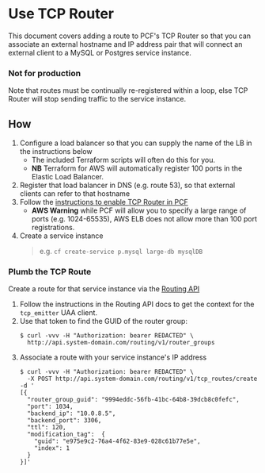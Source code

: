 # Use TCP Router

This document covers adding a route to PCF's TCP Router so that you can associate an external hostname and IP address pair that will connect an external client to a MySQL or Postgres service instance.

### Not for production

Note that routes must be continually re-registered within a loop, else TCP Router will stop sending traffic to the service instance.

## How

1. Configure a load balancer so that you can supply the name of the LB in the instructions below
    - The included Terraform scripts will often do this for you.
    - **NB** Terraform for AWS will automatically register 100 ports in the Elastic Load Balancer.
1. Register that load balancer in DNS (e.g. route 53), so that external clients can refer to that hostname
1. Follow the [instructions to enable TCP Router in PCF](https://docs.pivotal.io/pivotalcf/2-6/adminguide/enabling-tcp-routing.html)
    - **AWS Warning** while PCF will allow you to specify a large range of ports (e.g. 1024-65535), AWS ELB does not allow more than 100 port registrations.
1. Create a service instance
    > e.g. `cf create-service p.mysql large-db mysqlDB`

### Plumb the TCP Route

Create a route for that service instance via the [Routing API](https://github.com/cloudfoundry/routing-api/blob/master/docs/api_docs.md)

1. Follow the instructions in the Routing API docs to get the context for the `tcp_emitter` UAA client.
1. Use that token to find the GUID of the router group:
    ```
    $ curl -vvv -H "Authorization: bearer REDACTED" \
      http://api.system-domain.com/routing/v1/router_groups
    ```
1. Associate a route with your service instance's IP address
    ```
    $ curl -vvv -H "Authorization: bearer REDACTED" \
      -X POST http://api.system-domain.com/routing/v1/tcp_routes/create -d '
    [{
      "router_group_guid": "9994eddc-56fb-41bc-64b8-39dcb8c0fefc",
      "port": 1034,
      "backend_ip": "10.0.8.5",
      "backend_port": 3306,
      "ttl": 120,
      "modification_tag":  {
        "guid": "e975e9c2-76a4-4f62-83e9-028c61b77e5e",
        "index": 1
      }
    }]'
    ```

